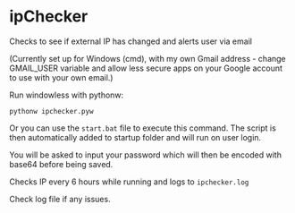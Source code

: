 # ipChecker
Checks to see if external IP has changed and alerts user via email

(Currently set up for Windows (cmd), with my own Gmail address - change GMAIL_USER variable and allow less secure apps on your Google account to use with your own email.)

Run windowless with pythonw:

`pythonw ipchecker.pyw`

Or you can use the `start.bat` file to execute this command. The script is then automatically added to startup folder and will run on user login.

You will be asked to input your password which will then be encoded with base64 before being saved.

Checks IP every 6 hours while running and logs to `ipchecker.log`

Check log file if any issues.
